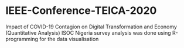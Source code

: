 # IEEE-Conference-TEICA-2020
Impact of COVID-19 Contagion on Digital Transformation and Economy (Quantitative Analysis)
ISOC Nigeria survey analysis was done using R-programming for the data visualisation
